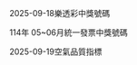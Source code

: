 
2025-09-18樂透彩中獎號碼

                                
114年 05~06月統一發票中獎號碼
                             
2025-09-19空氣品質指標
                              